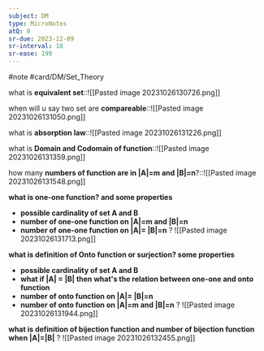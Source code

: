 ```yaml
---
subject: DM
type: MicroNotes
atQ: 0
sr-due: 2023-12-09
sr-interval: 18
sr-ease: 199
---
```

#note
#card/DM/Set_Theory

what is **equivalent set**::![[Pasted image 20231026130726.png]] <!--SR:!2023-11-27,15,290-->

when will u say two set are **compareable**::![[Pasted image 20231026131050.png]] <!--SR:!2023-11-29,8,221-->

what is **absorption law**::![[Pasted image 20231026131226.png]] <!--SR:!2023-11-28,7,221-->

what is **Domain and Codomain of function**::![[Pasted image 20231026131359.png]] <!--SR:!2024-01-04,44,290-->

how many **numbers of function are in |A|=m and |B|=n**?::![[Pasted image 20231026131548.png]] <!--SR:!2023-11-28,16,294-->


**what is one-one function? and some properties**
- **possible cardinality of set A and B**
- **number of one-one function on |A|=m and |B|=n**
- **number of one-one function on |A|= |B|=n**
?
![[Pasted image 20231026131713.png]] <!--SR:!2023-12-01,10,221-->


**what is definition of Onto function or surjection?
some properties**
-  **possible cardinality of set A and B**
- **what if |A| = |B| then what's the relation between one-one and onto function**
- **number of onto function on |A|= |B|=n**
- **number of onto function on |A|=m and |B|=n**
?
![[Pasted image 20231026131944.png]] <!--SR:!2023-11-30,9,221-->


**what is definition of bijection function and number of bijection function when |A|=|B|**
?
![[Pasted image 20231026132455.png]] <!--SR:!2023-12-05,14,294-->


